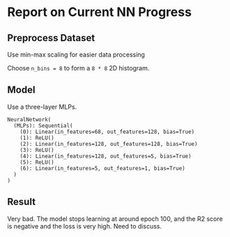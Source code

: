 # Report on Current NN Progress

## Preprocess Dataset

Use min-max scaling for easier data processing

Choose `n_bins = 8` to form a `8 * 8` 2D histogram.

## Model

Use a three-layer MLPs.
```
NeuralNetwork(
  (MLPs): Sequential(
    (0): Linear(in_features=68, out_features=128, bias=True)
    (1): ReLU()
    (2): Linear(in_features=128, out_features=128, bias=True)
    (3): ReLU()
    (4): Linear(in_features=128, out_features=5, bias=True)
    (5): ReLU()
    (6): Linear(in_features=5, out_features=1, bias=True)
  )
)
```
## Result

Very bad. The model stops learning at around epoch 100, and the R2 score is negative and the loss is very high. Need to discuss.